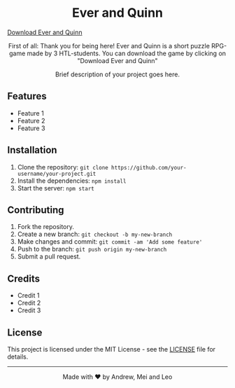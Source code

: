 <link rel="stylesheet" type="text/css" href="style.css">

<h1 align="center">Ever and Quinn</h1>

[Download Ever and Quinn](https://wikipedia.com)

<p align="center">
  First of all: Thank you for being here! Ever and Quinn is a short puzzle RPG-game made by 3 HTL-students. You can download the game by clicking on "Download Ever and Quinn" 
</p>

<p align="center">
  Brief description of your project goes here.
</p>

## Features

- Feature 1
- Feature 2
- Feature 3

## Installation

1. Clone the repository: `git clone https://github.com/your-username/your-project.git`
2. Install the dependencies: `npm install`
3. Start the server: `npm start`

## Contributing

1. Fork the repository.
2. Create a new branch: `git checkout -b my-new-branch`
3. Make changes and commit: `git commit -am 'Add some feature'`
4. Push to the branch: `git push origin my-new-branch`
5. Submit a pull request.

## Credits

- Credit 1
- Credit 2
- Credit 3

## License

This project is licensed under the MIT License - see the [LICENSE](LICENSE) file for details.

---

<footer>
  <p align="center">
    Made with ❤️ by Andrew, Mei and Leo
  </p>
</footer>
